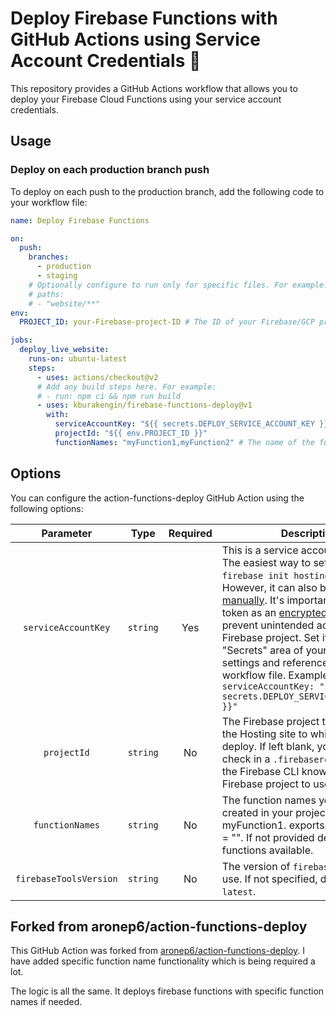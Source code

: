 # Deploy Firebase Functions with GitHub Actions using Service Account Credentials 🚀

This repository provides a GitHub Actions workflow that allows you to deploy your Firebase Cloud Functions using your service account credentials.

## Usage

### Deploy on each production branch push

To deploy on each push to the production branch, add the following code to your workflow file:

```yaml
name: Deploy Firebase Functions

on:
  push:
    branches:
      - production
      - staging
    # Optionally configure to run only for specific files. For example:
    # paths:
    # - "website/**"
env:
  PROJECT_ID: your-Firebase-project-ID # The ID of your Firebase/GCP project

jobs:
  deploy_live_website:
    runs-on: ubuntu-latest
    steps:
      - uses: actions/checkout@v2
      # Add any build steps here. For example:
      # - run: npm ci && npm run build
      - uses: kburakengin/firebase-functions-deploy@v1
        with:
          serviceAccountKey: "${{ secrets.DEPLOY_SERVICE_ACCOUNT_KEY }}"
          projectId: "${{ env.PROJECT_ID }}"
          functionNames: "myFunction1,myFunction2" # The name of the functions
```

## Options

You can configure the action-functions-deploy GitHub Action using the following options:

|       Parameter        |   Type   | Required | Description                                                                                                                                                                                                                                                                                                                                                                                                                                                                                                                                                                                  |
| :--------------------: | :------: | :------: | -------------------------------------------------------------------------------------------------------------------------------------------------------------------------------------------------------------------------------------------------------------------------------------------------------------------------------------------------------------------------------------------------------------------------------------------------------------------------------------------------------------------------------------------------------------------------------------------- |
|  `serviceAccountKey`   | `string` |   Yes    | This is a service account JSON key. The easiest way to set it up is to run `firebase init hosting:github`. However, it can also be [created manually](./docs/service-account.md). It's important to store this token as an [encrypted secret](https://help.github.com/en/actions/configuring-and-managing-workflows/creating-and-storing-encrypted-secrets) to prevent unintended access to your Firebase project. Set it in the "Secrets" area of your repository settings and reference it in the workflow file. Example: `serviceAccountKey: "${{ secrets.DEPLOY_SERVICE_ACCOUNT_KEY }}"` |
|      `projectId`       | `string` |    No    | The Firebase project that contains the Hosting site to which you want to deploy. If left blank, you need to check in a `.firebaserc` file so that the Firebase CLI knows which Firebase project to use.                                                                                                                                                                                                                                                                                                                                                                                      |
|    `functionNames`     | `string` |    No    | The function names you have created in your project. Exp. myFunction1. exports.myFunction1 = "". If not provided deploys all the functions available.                                                                                                                                                                                                                                                                                                                                                                                                                                        |
| `firebaseToolsVersion` | `string` |    No    | The version of `firebase-tools` to use. If not specified, defaults to `latest`.                                                                                                                                                                                                                                                                                                                                                                                                                                                                                                              |

## Forked from aronep6/action-functions-deploy

This GitHub Action was forked from [aronep6/action-functions-deploy](https://github.com/aronep6/action-functions-deploy). I have added specific function name functionality which is being required a lot.

The logic is all the same. It deploys firebase functions with specific function names if needed.
